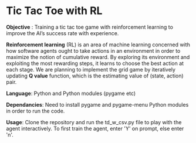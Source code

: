 # Tic Tac Toe with RL

**Objective** : Training a tic tac toe game with reinforcement learning to improve the AI’s success rate with experience.

**Reinforcement learning** (RL) is an area of machine learning concerned with how software agents ought to take actions in an environment in order to maximize the notion of cumulative reward. By exploring its environment and exploiting the most rewarding steps, it learns to choose the best action at each stage.
We are planning to implement the grid game by iteratively updating **Q value** function, which is the estimating value of (state, action) pair.

**Language**: Python and Python modules (pygame etc)

**Dependancies**: Need to install pygame and pygame-menu Python modules in order to run the code.

**Usage**: Clone the repository and run the td_w_csv.py file to play with the agent interactively. To first train the agent, enter 'Y' on prompt, else enter 'n'. 